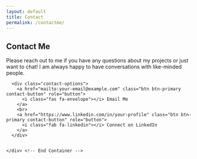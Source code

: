 ```yaml
---
layout: default
title: Contact
permalink: /contactme/
---
```


<section class="hero-section">
    <div class="page-padding">
        <div class="padding-top padding-large">
            <div class="bigcontainer">
                <div class="hero-grid">
                </div>
            </div>
        </div>
    </div>
</section>


<section class="contact-section">
  <div class="padding-top padding-large">
    <div class="container mt-5">
      <h1 class="text-left mb-4">Contact Me</h1>
      <p class="text-left mb-2">Please reach out to me if you have any questions about my projects or just want to chat!  I am always happy to have conversations with like-minded people.</p>
      <div class="line mb-4"></div>

      <div class="contact-options">
        <a href="mailto:your-email@example.com" class="btn btn-primary contact-button" role="button">
          <i class="fas fa-envelope"></i> Email Me
        </a>
        <br>
        <a href="https://www.linkedin.com/in/your-profile" class="btn btn-primary contact-button" role="button">
          <i class="fab fa-linkedin"></i> Connect on LinkedIn
        </a>
      </div>
      
      
    </div> <!-- End Container -->
  </div> <!-- End Padding -->
</section>